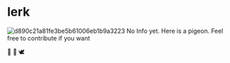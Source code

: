 # lerk

![d890c21a81fe3be5b61006eb1b9a3223](https://github.com/user-attachments/assets/84ae3cd6-dc9c-48c1-9730-ac73fa5967e8)
No Info yet. Here is a pigeon. 
Feel free to contribute if you want

:space_invader: :black_heart: :dove:

